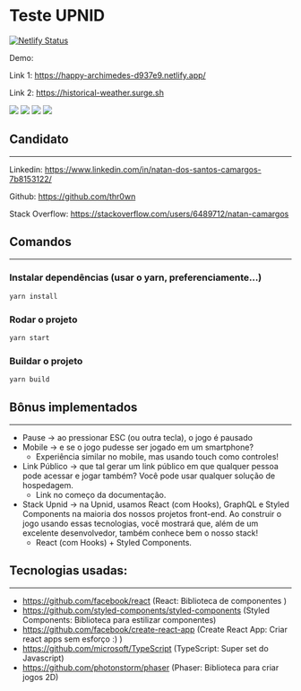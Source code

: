 # Teste UPNID

[![Netlify Status](https://api.netlify.com/api/v1/badges/629fdffa-932e-4cd8-9947-aedca05a91b0/deploy-status)](https://app.netlify.com/sites/happy-archimedes-d937e9/deploys)

Demo:

Link 1: https://happy-archimedes-d937e9.netlify.app/

Link 2: https://historical-weather.surge.sh

[![](http://i.imgur.com/6aTnF06.png)]()
[![](http://i.imgur.com/5Uj61QY.png)]()
[![](http://i.imgur.com/vhunqVM.png)]()
[![](http://i.imgur.com/h4QZ4xV.png)]()

## Candidato
---
Linkedin: https://www.linkedin.com/in/natan-dos-santos-camargos-7b8153122/

Github: https://github.com/thr0wn

Stack Overflow: https://stackoverflow.com/users/6489712/natan-camargos

## Comandos
---
### Instalar dependências (usar o yarn, preferenciamente...)
```bash
yarn install
```

### Rodar o projeto
```bash
yarn start
```

### Buildar o projeto
```bash
yarn build
```

## Bônus implementados
---
* Pause → ao pressionar ESC (ou outra tecla), o jogo é pausado
* Mobile → e se o jogo pudesse ser jogado em um smartphone?
    * Experiência similar no mobile, mas usando touch como controles!
* Link Público → que tal gerar um link público em que qualquer pessoa pode acessar e jogar também? Você pode usar qualquer solução de hospedagem.
    * Link no começo da documentação.
* Stack Upnid → na Upnid, usamos React (com Hooks), GraphQL e Styled Components na maioria dos nossos projetos front-end. Ao construir o jogo usando essas tecnologias, você mostrará que, além de um excelente desenvolvedor, também conhece bem o nosso stack!
    * React (com Hooks) + Styled Components.

## Tecnologias usadas:
---
- https://github.com/facebook/react (React: Biblioteca de componentes )
- https://github.com/styled-components/styled-components (Styled Components: Biblioteca para estilizar componentes)
- https://github.com/facebook/create-react-app (Create React App: Criar react apps sem esforço :) )
- https://github.com/microsoft/TypeScript (TypeScript: Super set do Javascript)
- https://github.com/photonstorm/phaser (Phaser: Biblioteca para criar jogos 2D)
